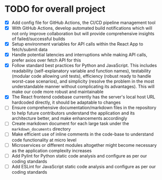 # TODO for overall project
- [x] Add config file for GitHub Actions, the CI/CD pipeline management tool 
- [x] With GitHub Actions, develop automated build notifications which will not only improve collaboration but will provide comprehensive insights of failed/successful builds
- [x] Setup environment variables for API calls within the React App to fetch/submit data
- [x] Handle potential latencies and interruptions while making API calls, prefer axios over fetch API for this
- [x] Follow standard best practices for Python and JavaScript. This includes readability (self-explanatory variable and function names), testability (modular code allowing unit tests), efficiency (robust ready to handle worst-case scenarios), and simplicity (resolve the problem in the most understandable manner without complicating its advantages). This will make our code more robust and maintainable
- [x] The React frontend codebase currently has the server's local host URL hardcoded directly, it should be adaptable to changes
- [ ] Ensure comprehensive documentation/markdown files in the repository to help future contributors understand the application and its architecture better, and make enhancements accordingly
- [ ] Create markdown document for each large task under the `markdown_documents` directory
- [ ] Make efficient use of inline comments in the code-base to understand code functionality at micro level
- [ ] Microservices or different modules altogether might become necessary as the application complexity increases 
- [ ] Add Pylint for Python static code analysis and configure as per our coding standards
- [ ] Add ESLint for JavaScript static code analysis and configure as per our coding standards